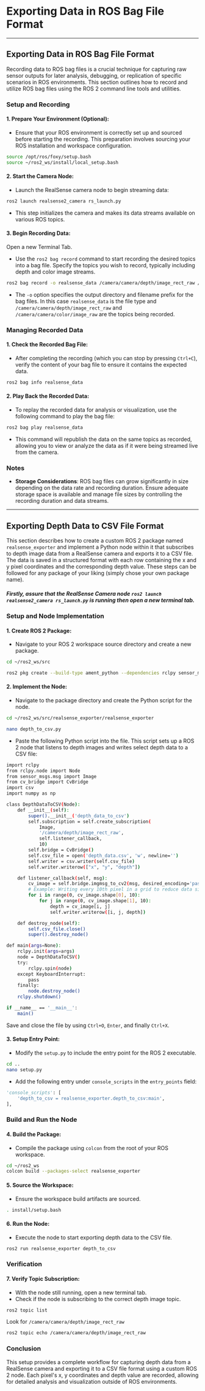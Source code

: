# Exporting Data in ROS Bag File Format

---

## Exporting Data in ROS Bag File Format

Recording data to ROS bag files is a crucial technique for capturing raw sensor outputs for later analysis, debugging, or replication of specific scenarios in ROS environments. This section outlines how to record and utilize ROS bag files using the ROS 2 command line tools and utilities.

### Setup and Recording

#### 1. **Prepare Your Environment** (Optional):
   - Ensure that your ROS environment is correctly set up and sourced before starting the recording. This preparation involves sourcing your ROS installation and workspace configuration.
   ```bash
   source /opt/ros/foxy/setup.bash
   source ~/ros2_ws/install/local_setup.bash
   ```

#### 2. **Start the Camera Node**:
   - Launch the RealSense camera node to begin streaming data:
   ```bash
   ros2 launch realsense2_camera rs_launch.py
   ```
   - This step initializes the camera and makes its data streams available on various ROS topics.

#### 3. **Begin Recording Data**:
Open a new Terminal Tab.
   - Use the `ros2 bag record` command to start recording the desired topics into a bag file. Specify the topics you wish to record, typically including depth and color image streams.
   ```bash
   ros2 bag record -o realsense_data /camera/camera/depth/image_rect_raw /camera/camera/color/image_raw
   ```
   - The `-o` option specifies the output directory and filename prefix for the bag files. In this case `realsense_data` is the file type and `/camera/camera/depth/image_rect_raw` and `/camera/camera/color/image_raw` are the topics being recorded.

### Managing Recorded Data

#### 1. **Check the Recorded Bag File**:
   - After completing the recording (which you can stop by pressing `Ctrl+C`), verify the content of your bag file to ensure it contains the expected data.
   ```bash
   ros2 bag info realsense_data
   ```

#### 2. **Play Back the Recorded Data**:
   - To replay the recorded data for analysis or visualization, use the following command to play the bag file:
   ```bash
   ros2 bag play realsense_data
   ```
   - This command will republish the data on the same topics as recorded, allowing you to view or analyze the data as if it were being streamed live from the camera.

### Notes

- **Storage Considerations**: ROS bag files can grow significantly in size depending on the data rate and recording duration. Ensure adequate storage space is available and manage file sizes by controlling the recording duration and data streams.

---

## Exporting Depth Data to CSV File Format

This section describes how to create a custom ROS 2 package named `realsense_exporter` and implement a Python node within it that subscribes to depth image data from a RealSense camera and exports it to a CSV file. The data is saved in a structured format with each row containing the x and y pixel coordinates and the corresponding depth value. These steps can be followed for any package of your liking (simply chose your own package name). 

##### Firstly, assure that the RealSense Camera node `ros2 launch realsense2_camera rs_launch.py` is running then open a new terminal tab.

### Setup and Node Implementation

#### 1. **Create ROS 2 Package**:
   - Navigate to your ROS 2 workspace source directory and create a new package.
   ```bash
   cd ~/ros2_ws/src
   ```
   ```bash
   ros2 pkg create --build-type ament_python --dependencies rclpy sensor_msgs cv_bridge -- realsense_exporter
   ```

#### 2. **Implement the Node**:
   - Navigate to the package directory and create the Python script for the node.
   ```bash
   cd ~/ros2_ws/src/realsense_exporter/realsense_exporter
   ```
   ```bash
   nano depth_to_csv.py
   ```
   - Paste the following Python script into the file. This script sets up a ROS 2 node that listens to depth images and writes select depth data to a CSV file:

```bash
import rclpy
from rclpy.node import Node
from sensor_msgs.msg import Image
from cv_bridge import CvBridge
import csv
import numpy as np

class DepthDataToCSV(Node):
    def __init__(self):
        super().__init__('depth_data_to_csv')
        self.subscription = self.create_subscription(
            Image,
            '/camera/depth/image_rect_raw',
            self.listener_callback,
            10)
        self.bridge = CvBridge()
        self.csv_file = open('depth_data.csv', 'w', newline='')
        self.writer = csv.writer(self.csv_file)
        self.writer.writerow(["x", "y", "depth"])

    def listener_callback(self, msg):
        cv_image = self.bridge.imgmsg_to_cv2(msg, desired_encoding='passthrough')
        # Example: Writing every 10th pixel in a grid to reduce data size
        for i in range(0, cv_image.shape[0], 10):
            for j in range(0, cv_image.shape[1], 10):
                depth = cv_image[i, j]
                self.writer.writerow([i, j, depth])

    def destroy_node(self):
        self.csv_file.close()
        super().destroy_node()

def main(args=None):
    rclpy.init(args=args)
    node = DepthDataToCSV()
    try:
        rclpy.spin(node)
    except KeyboardInterrupt:
        pass
    finally:
        node.destroy_node()
    rclpy.shutdown()

if __name__ == '__main__':
    main()
```

Save and close the file by using `Ctrl+O`, `Enter`, and finally `Ctrl+X`.

#### 3. **Setup Entry Point**:
   - Modify the `setup.py` to include the entry point for the ROS 2 executable.
   ```bash
   cd ..
   nano setup.py
   ```
   - Add the following entry under `console_scripts` in the `entry_points` field:
   ```python
   'console_scripts': [
       'depth_to_csv = realsense_exporter.depth_to_csv:main',
   ],
   ```

### Build and Run the Node

#### 4. **Build the Package**:
   - Compile the package using `colcon` from the root of your ROS workspace.
   ```bash
   cd ~/ros2_ws
   colcon build --packages-select realsense_exporter
   ```

#### 5. **Source the Workspace**:
   - Ensure the workspace build artifacts are sourced.
   ```bash
   . install/setup.bash
   ```

#### 6. **Run the Node**:
   - Execute the node to start exporting depth data to the CSV file.
   ```bash
   ros2 run realsense_exporter depth_to_csv
   ```

### Verification

#### 7. **Verify Topic Subscription**:
   - With the node still running, open a new terminal tab.
   - Check if the node is subscribing to the correct depth image topic.
   ```bash
   ros2 topic list
   ```
   Look for `/camera/camera/depth/image_rect_raw`
   ```bash
   ros2 topic echo /camera/camera/depth/image_rect_raw
   ```

### Conclusion

This setup provides a complete workflow for capturing depth data from a RealSense camera and exporting it to a CSV file format using a custom ROS 2 node. Each pixel's x, y coordinates and depth value are recorded, allowing for detailed analysis and visualization outside of ROS environments.



